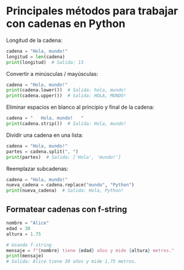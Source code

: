 # Principales métodos para trabajar con cadenas en Python

Longitud de la cadena:

``` py
cadena = "Hola, mundo!"
longitud = len(cadena)
print(longitud)  # Salida: 13
```

Convertir a minúsculas / mayúsculas:

``` py
cadena = "Hola, mundo!"
print(cadena.lower())  # Salida: hola, mundo!
print(cadena.upper())  # Salida: HOLA, MUNDO!
```

Eliminar espacios en blanco al principio y final de la cadena:

``` py
cadena = "   Hola, mundo!   "
print(cadena.strip())  # Salida: Hola, mundo!
```

Dividir una cadena en una lista:

``` py
cadena = "Hola, mundo!"
partes = cadena.split(", ")
print(partes)  # Salida: ['Hola', 'mundo!']
```

Reemplazar subcadenas:

``` py
cadena = "Hola, mundo!"
nueva_cadena = cadena.replace("mundo", "Python")
print(nueva_cadena)  # Salida: Hola, Python!
```


## Formatear cadenas con f-string

``` py
nombre = "Alice"
edad = 30
altura = 1.75

# Usando f-string
mensaje = f"{nombre} tiene {edad} años y mide {altura} metros."
print(mensaje)
# Salida: Alice tiene 30 años y mide 1.75 metros.
```

